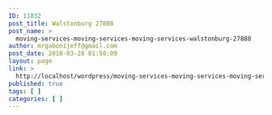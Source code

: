 ```yaml
---
ID: 11832
post_title: Walstonburg 27888
post_name: >
  moving-services-moving-services-moving-services-walstonburg-27888
author: mrgabonijeff@gmail.com
post_date: 2018-03-28 01:50:09
layout: page
link: >
  http://localhost/wordpress/moving-services-moving-services-moving-services-walstonburg-27888/
published: true
tags: [ ]
categories: [ ]
---
```

